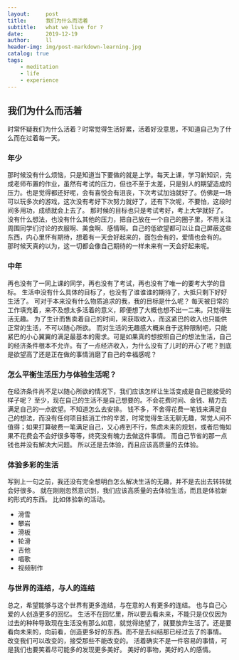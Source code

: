 ```yaml
---
layout:     post
title:      我们为什么而活着
subtitle:   what we live for ?
date:       2019-12-19
author:     ll
header-img: img/post-markdown-learning.jpg
catalog: true
tags:
    - meditation
    - life
    - experience
---
```

## 我们为什么而活着
时常怀疑我们为什么活着？时常觉得生活好累，活着好没意思，不知道自己为了什么而在过着每一天。
### 年少
那时候没有什么烦恼，只是知道当下要做的就是上学。每天上课，学习新知识，完成老师布置的作业，虽然有考试的压力，但也不至于太差，只是别人的期望造成的压力。也是觉得都还好呢，会有喜悦会有沮丧，下次考试加油就好了。仿佛是一场可以玩多次的游戏，这次没有考好下次努力就好了，还有下次呢，不要怕，这段时间多用功，成绩就会上去了。
那时候的目标也只是考试考好，考上大学就好了。
没有什么想法，也没有什么其他的压力，把自己放在一个自己的圈子里，不用关注周围同学们讨论的衣服啊、美食啊、感情啊。自己的低欲望都可以让自己屏蔽这些东西，内心里怀有期待，想着有一天会好起来的，面包会有的，爱情也会有的。
那时候天真的以为，这一切都会像自己期待的一样未来有一天会好起来呢。
### 中年
再也没有了一同上课的同学，再也没有了考试，再也没有了唯一的要考大学的目标。
生活中没有什么具体的目标了，也没有了谁谁谁的期待了，大抵只剩下好好生活了。
可对于本来没有什么物质追求的我，我的目标是什么呢？
每天被日常的工作填充着，来不及想太多活着的意义，即便想了大概也想不出一二来。只觉得生活无趣。
为了生计而售卖着自己的时间，来获取收入，而这紧巴的收入也只能供正常的生活，不可以随心所欲。
而对生活的无趣感大概来自于这种限制吧，只能紧巴的小心翼翼的满足最基本的需求。可是如果真的想按照自己的想法生活，自己的经济条件根本不允许。有了一点经济收入，为什么没有了儿时的开心了呢？到底是欲望高了还是正在做的事情消磨了自己的幸福感呢？
### 怎么平衡生活压力与体验生活呢？
在经济条件尚不足以随心所欲的情况下，我们应该怎样让生活变成是自己能接受的样子呢？
至少，现在自己的生活不是自己想要的。不会花费时间、金钱、精力去满足自己的一点欲望。不知道怎么去安排。
钱不多，不舍得花费一笔钱来满足自己的想法，而没有任何项目抵消工作的辛苦，时常觉得生活无聊无趣，常觉人间不值得；如果打算破费一笔满足自己，又心疼到不行，焦虑未来的规划，或者后悔如果不花费会不会好很多等等，终究没有魄力去做这件事情。
而自己节省的那一点钱也并没有解决大问题。
所以还是去体验，而且应该高质量的去体验。
### 体验多彩的生活
写到上一句之前，我还没有完全想明白怎么解决生活的无趣，并不是去出去转转就会好很多。
就在刚刚忽然意识到，我们应该高质量的去体验生活，而且是体验新的形式的东西。
比如体验新的活动。
- 滑雪
- 攀岩
- 滑板
- 轮滑
- 吉他
- 唱歌
- 视频制作
### 与世界的连结，与人的连结
总之，希望能够与这个世界有更多连结，与在意的人有更多的连结。
也与自己心爱的人创造更多的回忆。
生活不在回忆里，所以要去看未来，不能只是仅仅因为过去的种种导致现在生活没有那么如意，就觉得绝望了，就要放弃生活了。还是要看向未来的，向前看，创造更多好的东西。而不是去纠结那已经过去了的事情。
改变我们可以改变的，接受那些不能改变的。
活着确实不是一件容易的事情，可是我们也要笑着尽可能多的发现更多美好。
美好的事物，美好的人的感情。